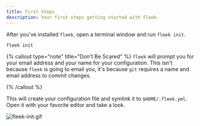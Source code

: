 ```yaml
---
title: First Steps
description: Your first steps getting started with fleek.
---
```


After you've installed `fleek`, open a terminal window and run `fleek init`.

```shell
fleek init
```

{% callout type="note" title="Don't Be Scared" %}
`fleek` will prompt you for your email address and your name for your configuration. This isn't because `fleek` is going to email you, it's because `git` requires a name and email address to commit changes.

{% /callout %}

This will create your configuration file and symlink it to `$HOME/.fleek.yml`. Open it with your favorite editor and take a look.

![fleek-init.gif](/fleek-init.gif)

